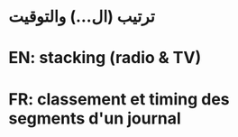 # ترتيب (ال…) والتوقيت

# EN: stacking (radio & TV)

# FR: classement et timing des segments d'un journal

